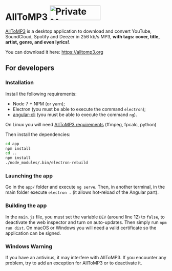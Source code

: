 # AllToMP3 <a href="https://packagecloud.io/"><img alt="Private Maven, RPM, DEB, PyPi and RubyGem Repository | packagecloud" height="46" src="https://packagecloud.io/images/packagecloud-badge.png" width="158" /></a>

[AllToMP3](https://alltomp3.org) is a desktop application to download and convert YouTube, SoundCloud, Spotify and Deezer in 256 kb/s MP3, **with tags: cover, title, artist, genre, and even lyrics!**.

You can download it here: https://alltomp3.org

## For developers
### Installation
Install the following requirements:
- Node 7 + NPM (or yarn);
- Electron (you must be able to execute the command `electron`);
- [angular-cli](https://github.com/angular/angular-cli) (you must be able to execute the command `ng`).

On Linux you will need [AllToMP3 requirements](https://github.com/AllToMP3/alltomp3#requirements) (ffmpeg, fpcalc, python)

Then install the dependencies:
```bash
cd app
npm install
cd ..
npm install
./node_modules/.bin/electron-rebuild
```

### Launching the app
Go in the `app/` folder and execute `ng serve`.
Then, in another terminal, in the main folder execute `electron .` (it allows hot-reload of the Angular part).

### Building the app
In the `main.js` file, you must set the variable `DEV` (around line 12) to `false`, to deactivate the web inspector and turn on auto-updates.
Then simply run `npm run dist`. On macOS or Windows you will need a valid certificate so the application can be signed.

### Windows Warning
If you have an antivirus, it may interfere with AllToMP3.
If you encounter any problem, try to add an exception for AllToMP3 or to deactivate it.
